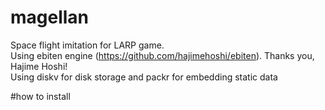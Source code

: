 # magellan

Space flight imitation for LARP game.<br>
Using ebiten engine (https://github.com/hajimehoshi/ebiten). Thanks you, Hajime Hoshi!<br>
Using diskv for disk storage and packr for embedding static data

#how to install

